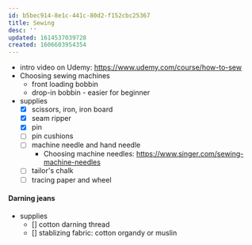 ```yaml
---
id: b5bec914-8e1c-441c-80d2-f152cbc25367
title: Sewing
desc: ''
updated: 1614537039728
created: 1606603954354
---
```



- intro video on Udemy: https://www.udemy.com/course/how-to-sew
- Choosing sewing machines
    - front loading bobbin 
    - drop-in bobbin - easier for beginner 
- supplies
    - [x] scissors, iron, iron board
    - [x] seam ripper 
    - [x] pin 
    - [ ] pin cushions
    - [ ] machine needle and hand needle
        - Choosing machine needles: https://www.singer.com/sewing-machine-needles
    - [ ] tailor's chalk 
    - [ ] tracing paper and wheel

#### Darning jeans 
- supplies
    - [] cotton darning thread 
    - [] stablizing fabric: cotton organdy or muslin
    